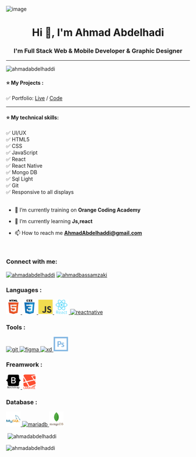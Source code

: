 
![image](https://user-images.githubusercontent.com/127291163/230748817-58372678-a2a3-4b1a-96d1-14259bc0b4b1.png)



<h1 align="center">Hi 👋, I'm Ahmad Abdelhadi</h1>
<h3 align="center">I'm Full Stack Web & Mobile Developer & Graphic Designer</h3>
<hr>
<p align="left"> <img src="https://komarev.com/ghpvc/?username=ahmadabdelhaddi&label=Profile%20views&color=0e75b6&style=flat" alt="ahmadabdelhaddi" /> </p>


<h4 align="left">⭐ My Projects :</h4>
✅  Portfolio: <a href="https://ahmadabdelhaddi.github.io/Portfolio-Website/">Live</a> / <a href="https://github.com/ahmadabdelhaddi/Portfolio-Website">Code</a> <br>



<hr>
<h4 align="left">⭐ My technical skills:</h4>
✅ UI/UX <br>
✅ HTML5 <br>
✅ CSS <br> 
✅ JavaScript <br>
✅ React <br>
✅ React Native <br>
✅ Mongo DB<br>
✅ Sql Light <br>
✅ Git <br>
✅ Responsive to all displays <br>
 <br>



- 🔭 I’m currently training on **Orange Coding Academy**

- 🌱 I’m currently learning **Js,react**

- 📫 How to reach me **AhmadAbdelhaddi@gmail.com**
 <br>
 
<!--  acccccccccccccccccccccccccccccccccccccounts -->
 
<h3 align="left">Connect with me:</h3>
<p align="left">
<a href="https://linkedin.com/in/ahmadabdelhaddi" target="blank"><img align="center" src="https://raw.githubusercontent.com/rahuldkjain/github-profile-readme-generator/master/src/images/icons/Social/linked-in-alt.svg" alt="ahmadabdelhaddi" height="30" width="40" /></a>
<a href="https://www.behance.net/ahmadbassamzaki" target="blank"><img align="center" src="https://raw.githubusercontent.com/rahuldkjain/github-profile-readme-generator/master/src/images/icons/Social/behance.svg" alt="ahmadbassamzaki" height="30" width="40" /></a>
</p>

<h3 align="left">Languages :</h3>
<p> <a href="https://www.w3.org/html/" target="_blank" rel="noreferrer"> <img src="https://raw.githubusercontent.com/devicons/devicon/master/icons/html5/html5-original-wordmark.svg" alt="html5" width="40" height="40"/> </a>
 <a href="https://www.w3schools.com/css/" target="_blank" rel="noreferrer"> <img src="https://raw.githubusercontent.com/devicons/devicon/master/icons/css3/css3-original-wordmark.svg" alt="css3" width="40" height="40"/> </a>
   <a href="https://developer.mozilla.org/en-US/docs/Web/JavaScript" target="_blank" rel="noreferrer"> <img src="https://raw.githubusercontent.com/devicons/devicon/master/icons/javascript/javascript-original.svg" alt="javascript" width="40" height="40"/> </a>
<a href="https://reactjs.org/" target="_blank" rel="noreferrer"> <img src="https://raw.githubusercontent.com/devicons/devicon/master/icons/react/react-original-wordmark.svg" alt="react" width="40" height="40"/> </a> 
<a href="https://reactnative.dev/" target="_blank" rel="noreferrer"> <img src="https://reactnative.dev/img/header_logo.svg" alt="reactnative" width="40" height="40"/> </a> 
</p>

<h3 align="left">Tools :</h3>
 <p> <a href="https://git-scm.com/" target="_blank" rel="noreferrer"> <img src="https://www.vectorlogo.zone/logos/git-scm/git-scm-icon.svg" alt="git" width="40" height="40"/> </a>
 <a href="https://www.figma.com/" target="_blank" rel="noreferrer"> <img src="https://www.vectorlogo.zone/logos/figma/figma-icon.svg" alt="figma" width="40" height="40"/> </a>
 <a href="https://www.adobe.com/products/xd.html" target="_blank" rel="noreferrer"> <img src="https://cdn.worldvectorlogo.com/logos/adobe-xd.svg" alt="xd" width="40" height="40"/> </a>
  <a href="https://www.photoshop.com/en" target="_blank" rel="noreferrer"> <img src="https://raw.githubusercontent.com/devicons/devicon/master/icons/photoshop/photoshop-line.svg" alt="photoshop" width="40" height="40"/> </a>
</p>
 
 
<h3 align="left">Freamwork :</h3>
<p> <a href="https://getbootstrap.com" target="_blank" rel="noreferrer"> <img src="https://raw.githubusercontent.com/devicons/devicon/master/icons/bootstrap/bootstrap-plain-wordmark.svg" alt="bootstrap" width="40" height="40"/> </a>  <a href="https://laravel.com/" target="_blank" rel="noreferrer"> <img src="https://raw.githubusercontent.com/devicons/devicon/master/icons/laravel/laravel-plain-wordmark.svg" alt="laravel" width="40" height="40"/> </a>
</p>



<h3 align="left">Database :</h3>
<p> <a href="https://www.mysql.com/" target="_blank" rel="noreferrer"> <img src="https://raw.githubusercontent.com/devicons/devicon/master/icons/mysql/mysql-original-wordmark.svg" alt="mysql" width="40" height="40"/> </a>  <a href="https://mariadb.org/" target="_blank" rel="noreferrer"> <img src="https://www.vectorlogo.zone/logos/mariadb/mariadb-icon.svg" alt="mariadb" width="40" height="40"/> </a> <a href="https://www.mongodb.com/" target="_blank" rel="noreferrer"> <img src="https://raw.githubusercontent.com/devicons/devicon/master/icons/mongodb/mongodb-original-wordmark.svg" alt="mongodb" width="40" height="40"/> </a> </p>







<p>&nbsp;<img align="center" src="https://github-readme-stats.vercel.app/api?username=ahmadabdelhaddi&show_icons=true&locale=en" alt="ahmadabdelhaddi" /></p>

<p><img align="center" src="https://github-readme-streak-stats.herokuapp.com/?user=ahmadabdelhaddi&" alt="ahmadabdelhaddi" /></p>

